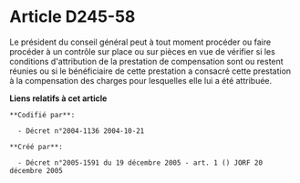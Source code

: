 # Article D245-58

Le président du conseil général peut à tout moment procéder ou faire procéder à un contrôle sur place ou sur pièces en vue de
vérifier si les conditions d'attribution de la prestation de compensation sont ou restent réunies ou si le bénéficiaire de
cette prestation a consacré cette prestation à la compensation des charges pour lesquelles elle lui a été attribuée.

**Liens relatifs à cet article**

	**Codifié par**:

	  - Décret n°2004-1136 2004-10-21

	**Créé par**:

	  - Décret n°2005-1591 du 19 décembre 2005 - art. 1 () JORF 20 décembre 2005
